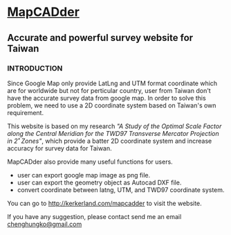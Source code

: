 # [MapCADder] 
## Accurate and powerful survey website for Taiwan 

### INTRODUCTION

Since Google Map only provide LatLng and UTM format coordinate which are for worldwide but not for perticular country, user from Taiwan don't have the accurate survey data from google map. In order to solve this problem, we need to use a 2D coordinate system based on Taiwan's own requirement.

This website is based on my research *"A Study of the Optimal Scale Factor along the Central Meridian for the TWD97 Transverse Mercator Projection in 2˚ Zones"*, which provide a batter 2D coordinate system and increase accuracy for survey data for Taiwan.

MapCADder also provide many useful functions for users.
- user can export google map image as png file.
- user can export the geometry object as Autocad DXF file.
- convert coordinate between latng, UTM, and TWD97 coordinate system.


You can go to http://kerkerland.com/mapcadder to visit the website.

If you have any suggestion, please contact send me an email chenghungko@gmail.com

[MapCADder]:< http://kerkerland.com/mapcadder>

